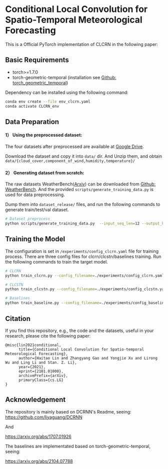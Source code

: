 # Conditional Local Convolution for Spatio-Temporal Meteorological Forecasting


This is a Official PyTorch implementation of CLCRN in the following paper: 


## Basic Requirements
* torch>=1.7.0 
* torch-geometric-temporal (installation see [Github: torch_geometric_temporal](https://github.com/benedekrozemberczki/pytorch_geometric_temporal))

Dependency can be installed using the following command:
```bash
conda env create --file env_clcrn.yaml
conda activate CLCRN_env
```

## Data Preparation
#### 1） Using the preprocessed dataset:
 The four datasets after preprocessed are available at [Google Drive](https://drive.google.com/drive/folders/1sPCg8nMuDa0bAWsHPwskKkPOzaVcBneD?usp=sharing).

Download the dataset and copy it into `data/` dir. And Unzip them, and obtain `data/{cloud_cover,component_of_wind,humidity,temperature}/`

#### 2） Generating dataset from scratch: 
The raw datasets WeatherBench([Arxiv](https://arxiv.org/abs/2002.00469)) can be downloaded from [Github: WeatherBench](https://github.com/pangeo-data/WeatherBench). And the provided `scripts/generate_training_data.py` is used for data preprocessing.

Dump them into `dataset_release/` files, and run the following commands to generate train/test/val dataset.
```bash
# Dataset preprocess
python scripts/generate_training_data.py  --input_seq_len=12 --output_horizon_len=12
```


## Training the Model
The configuration is set in `/experiments/config_clcrn.yaml` file for training process. There are three config files for clcrn/clcstn/baselines training. Run the following commands to train the target model.

```bash
# CLCRN
python train_clcrn.py --config_filename=./experiments/config_clcrn.yaml

# CLCSTN
python train_clcstn.py --config_filename=./experiments/config_clcstn.yaml

# Baselines
python train_baseline.py --config_filename=./experiments/config_baseline.yaml
```


## Citation

If you find this repository, e.g., the code and the datasets, useful in your research, please cite the following paper:
```
@misc{lin2021conditional,
      title={Conditional Local Convolution for Spatio-temporal Meteorological Forecasting}, 
      author={Haitao Lin and Zhangyang Gao and Yongjie Xu and Lirong Wu and Ling Li and Stan. Z. Li},
      year={2021},
      eprint={2101.01000},
      archivePrefix={arXiv},
      primaryClass={cs.LG}
}
```

## Acknowledgement
The repository is mainly based on DCRNN's Readme, seeing:
https://github.com/liyaguang/DCRNN

And

https://arxiv.org/abs/1707.01926

The baselines are implementated based on torch-geometric-temporal, seeing:

https://arxiv.org/abs/2104.07788
